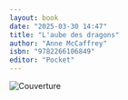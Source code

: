 ```yaml
---
layout: book
date: "2025-03-30 14:47"
title: "L'aube des dragons"
author: "Anne McCaffrey"
isbn: "9782266106849"
editor: "Pocket"
---
```

![Couverture](/img/9782266106849.jpeg)